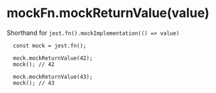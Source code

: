 # mockFn.mockReturnValue(value)

Shorthand for `jest.fn().mockImplementation(() => value)`

```
  const mock = jest.fn();

  mock.mockReturnValue(42);
  mock(); // 42

  mock.mockReturnValue(43);
  mock(); // 43
```
